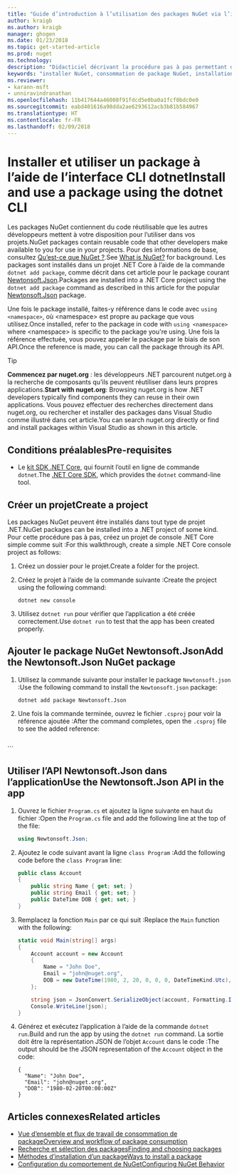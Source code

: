 ```yaml
---
title: "Guide d’introduction à l’utilisation des packages NuGet via l’infrastructure CLI dotnet | Microsoft Docs"
author: kraigb
ms.author: kraigb
manager: ghogen
ms.date: 01/23/2018
ms.topic: get-started-article
ms.prod: nuget
ms.technology: 
description: "Didacticiel décrivant la procédure pas à pas permettant d’installer et d’utiliser un package NuGet dans un projet .NET Core."
keywords: "installer NuGet, consommation de package NuGet, installation de packages NuGet, références de package NuGet, utilisation de packages NuGet"
ms.reviewer:
- karann-msft
- unniravindranathan
ms.openlocfilehash: 11b417644a46008f91fdcd5e0ba0a1fcf0bdc0e0
ms.sourcegitcommit: eabd401616a98dda2ae6293612acb3b81b584967
ms.translationtype: HT
ms.contentlocale: fr-FR
ms.lasthandoff: 02/09/2018
---
```

# <a name="install-and-use-a-package-using-the-dotnet-cli"></a><span data-ttu-id="b54f2-104">Installer et utiliser un package à l’aide de l’interface CLI dotnet</span><span class="sxs-lookup"><span data-stu-id="b54f2-104">Install and use a package using the dotnet CLI</span></span>

<span data-ttu-id="b54f2-105">Les packages NuGet contiennent du code réutilisable que les autres développeurs mettent à votre disposition pour l’utiliser dans vos projets.</span><span class="sxs-lookup"><span data-stu-id="b54f2-105">NuGet packages contain reusable code that other developers make available to you for use in your projects.</span></span> <span data-ttu-id="b54f2-106">Pour des informations de base, consultez [Qu’est-ce que NuGet ?](../What-is-NuGet.md).</span><span class="sxs-lookup"><span data-stu-id="b54f2-106">See [What is NuGet?](../What-is-NuGet.md) for background.</span></span> <span data-ttu-id="b54f2-107">Les packages sont installés dans un projet .NET Core à l’aide de la commande `dotnet add package`, comme décrit dans cet article pour le package courant [Newtonsoft.Json](https://www.nuget.org/packages/Newtonsoft.Json/).</span><span class="sxs-lookup"><span data-stu-id="b54f2-107">Packages are installed into a .NET Core project using the `dotnet add package` command as described in this article for the popular [Newtonsoft.Json](https://www.nuget.org/packages/Newtonsoft.Json/) package.</span></span>

<span data-ttu-id="b54f2-108">Une fois le package installé, faites-y référence dans le code avec `using <namespace>`, où \<namespace\> est propre au package que vous utilisez.</span><span class="sxs-lookup"><span data-stu-id="b54f2-108">Once installed, refer to the package in code with `using <namespace>` where \<namespace\> is specific to the package you're using.</span></span> <span data-ttu-id="b54f2-109">Une fois la référence effectuée, vous pouvez appeler le package par le biais de son API.</span><span class="sxs-lookup"><span data-stu-id="b54f2-109">Once the reference is made, you can call the package through its API.</span></span>

> [!Tip]
> <span data-ttu-id="b54f2-110">**Commencez par nuget.org** : les développeurs .NET parcourent nutget.org à la recherche de composants qu’ils peuvent réutiliser dans leurs propres applications.</span><span class="sxs-lookup"><span data-stu-id="b54f2-110">**Start with nuget.org**: Browsing nuget.org is how .NET developers typically find components they can reuse in their own applications.</span></span> <span data-ttu-id="b54f2-111">Vous pouvez effectuer des recherches directement dans nuget.org, ou rechercher et installer des packages dans Visual Studio comme illustré dans cet article.</span><span class="sxs-lookup"><span data-stu-id="b54f2-111">You can search nuget.org directly or find and install packages within Visual Studio as shown in this article.</span></span>

## <a name="pre-requisites"></a><span data-ttu-id="b54f2-112">Conditions préalables</span><span class="sxs-lookup"><span data-stu-id="b54f2-112">Pre-requisites</span></span>

- <span data-ttu-id="b54f2-113">Le [kit SDK .NET Core](https://www.microsoft.com/net/download/), qui fournit l’outil en ligne de commande `dotnet`.</span><span class="sxs-lookup"><span data-stu-id="b54f2-113">The [.NET Core SDK](https://www.microsoft.com/net/download/), which provides the `dotnet` command-line tool.</span></span>

## <a name="create-a-project"></a><span data-ttu-id="b54f2-114">Créer un projet</span><span class="sxs-lookup"><span data-stu-id="b54f2-114">Create a project</span></span>

<span data-ttu-id="b54f2-115">Les packages NuGet peuvent être installés dans tout type de projet .NET.</span><span class="sxs-lookup"><span data-stu-id="b54f2-115">NuGet packages can be installed into a .NET project of some kind.</span></span> <span data-ttu-id="b54f2-116">Pour cette procédure pas à pas, créez un projet de console .NET Core simple comme suit :</span><span class="sxs-lookup"><span data-stu-id="b54f2-116">For this walkthrough, create a simple .NET Core console project as follows:</span></span>

1. <span data-ttu-id="b54f2-117">Créez un dossier pour le projet.</span><span class="sxs-lookup"><span data-stu-id="b54f2-117">Create a folder for the project.</span></span>

1. <span data-ttu-id="b54f2-118">Créez le projet à l’aide de la commande suivante :</span><span class="sxs-lookup"><span data-stu-id="b54f2-118">Create the project using the following command:</span></span>

    ```cli
    dotnet new console
    ```

1. <span data-ttu-id="b54f2-119">Utilisez `dotnet run` pour vérifier que l’application a été créée correctement.</span><span class="sxs-lookup"><span data-stu-id="b54f2-119">Use `dotnet run` to test that the app has been created properly.</span></span>

## <a name="add-the-newtonsoftjson-nuget-package"></a><span data-ttu-id="b54f2-120">Ajouter le package NuGet Newtonsoft.Json</span><span class="sxs-lookup"><span data-stu-id="b54f2-120">Add the Newtonsoft.Json NuGet package</span></span>

1. <span data-ttu-id="b54f2-121">Utilisez la commande suivante pour installer le package `Newtonsoft.json` :</span><span class="sxs-lookup"><span data-stu-id="b54f2-121">Use the following command to install the `Newtonsoft.json` package:</span></span>

    ```cli
    dotnet add package Newtonsoft.Json
    ```

1. <span data-ttu-id="b54f2-122">Une fois la commande terminée, ouvrez le fichier `.csproj` pour voir la référence ajoutée :</span><span class="sxs-lookup"><span data-stu-id="b54f2-122">After the command completes, open the `.csproj` file to see the added reference:</span></span>

    ```xml
  <ItemGroup>
    <PackageReference Include="Newtonsoft.Json" Version="10.0.3" />
  </ItemGroup>
    ```

## <a name="use-the-newtonsoftjson-api-in-the-app"></a><span data-ttu-id="b54f2-123">Utiliser l’API Newtonsoft.Json dans l’application</span><span class="sxs-lookup"><span data-stu-id="b54f2-123">Use the Newtonsoft.Json API in the app</span></span>

1. <span data-ttu-id="b54f2-124">Ouvrez le fichier `Program.cs` et ajoutez la ligne suivante en haut du fichier :</span><span class="sxs-lookup"><span data-stu-id="b54f2-124">Open the `Program.cs` file and add the following line at the top of the file:</span></span>

    ```cs
    using Newtonsoft.Json;
    ```

1. <span data-ttu-id="b54f2-125">Ajoutez le code suivant avant la ligne `class Program` :</span><span class="sxs-lookup"><span data-stu-id="b54f2-125">Add the following code before the `class Program` line:</span></span>

    ```cs
    public class Account
    {
        public string Name { get; set; }
        public string Email { get; set; }
        public DateTime DOB { get; set; }
    }
    ```

1. <span data-ttu-id="b54f2-126">Remplacez la fonction `Main` par ce qui suit :</span><span class="sxs-lookup"><span data-stu-id="b54f2-126">Replace the `Main` function with the following:</span></span>

    ```cs
    static void Main(string[] args)
    {
        Account account = new Account
        {
            Name = "John Doe",
            Email = "john@nuget.org",
            DOB = new DateTime(1980, 2, 20, 0, 0, 0, DateTimeKind.Utc),
        };

        string json = JsonConvert.SerializeObject(account, Formatting.Indented);
        Console.WriteLine(json);
    }
    ```

1. <span data-ttu-id="b54f2-127">Générez et exécutez l’application à l’aide de la commande `dotnet run`.</span><span class="sxs-lookup"><span data-stu-id="b54f2-127">Build and run the app by using the `dotnet run` command.</span></span> <span data-ttu-id="b54f2-128">La sortie doit être la représentation JSON de l’objet `Account` dans le code :</span><span class="sxs-lookup"><span data-stu-id="b54f2-128">The output should be the JSON representation of the `Account` object in the code:</span></span>

    ```output
    {
      "Name": "John Doe",
      "Email": "john@nuget.org",
      "DOB": "1980-02-20T00:00:00Z"
    }
    ```

## <a name="related-articles"></a><span data-ttu-id="b54f2-129">Articles connexes</span><span class="sxs-lookup"><span data-stu-id="b54f2-129">Related articles</span></span>

- [<span data-ttu-id="b54f2-130">Vue d’ensemble et flux de travail de consommation de package</span><span class="sxs-lookup"><span data-stu-id="b54f2-130">Overview and workflow of package consumption</span></span>](../consume-packages/overview-and-workflow.md)
- [<span data-ttu-id="b54f2-131">Recherche et sélection des packages</span><span class="sxs-lookup"><span data-stu-id="b54f2-131">Finding and choosing packages</span></span>](../consume-packages/finding-and-choosing-packages.md)
- [<span data-ttu-id="b54f2-132">Méthodes d’installation d’un package</span><span class="sxs-lookup"><span data-stu-id="b54f2-132">Ways to install a package</span></span>](../consume-packages/ways-to-install-a-package.md)
- [<span data-ttu-id="b54f2-133">Configuration du comportement de NuGet</span><span class="sxs-lookup"><span data-stu-id="b54f2-133">Configuring NuGet Behavior</span></span>](../consume-packages/configuring-nuget-behavior.md)
